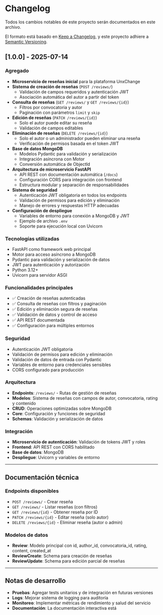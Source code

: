 # Changelog

Todos los cambios notables de este proyecto serán documentados en este archivo.

El formato está basado en [Keep a Changelog](https://keepachangelog.com/en/1.0.0/),
y este proyecto adhiere a [Semantic Versioning](https://semver.org/spec/v2.0.0.html).

## [1.0.0] - 2025-07-14

### Agregado

- **Microservicio de reseñas inicial** para la plataforma UnxChange
- **Sistema de creación de reseñas** (`POST /reviews/`)
  - Validación de campos requeridos y autenticación JWT
  - Asociación automática del autor a partir del token
- **Consulta de reseñas** (`GET /reviews/` y `GET /reviews/{id}`)
  - Filtros por convocatoria y autor
  - Paginación con parámetros `limit` y `skip`
- **Edición de reseñas** (`PATCH /reviews/{id}`)
  - Solo el autor puede editar su reseña
  - Validación de campos editables
- **Eliminación de reseñas** (`DELETE /reviews/{id}`)
  - Solo el autor o un administrador pueden eliminar una reseña
  - Verificación de permisos basada en el token JWT
- **Base de datos MongoDB**
  - Modelos Pydantic para validación y serialización
  - Integración asíncrona con Motor
  - Conversión automática de ObjectId
- **Arquitectura de microservicio FastAPI**
  - API REST con documentación automática (`/docs`)
  - Configuración CORS para integración con frontend
  - Estructura modular y separación de responsabilidades
- **Sistema de seguridad**
  - Autenticación JWT obligatoria en todos los endpoints
  - Validación de permisos para edición y eliminación
  - Manejo de errores y respuestas HTTP adecuadas
- **Configuración de despliegue**
  - Variables de entorno para conexión a MongoDB y JWT
  - Ejemplo de archivo `.env`
  - Soporte para ejecución local con Uvicorn

### Tecnologías utilizadas

- FastAPI como framework web principal
- Motor para acceso asíncrono a MongoDB
- Pydantic para validación y serialización de datos
- JWT para autenticación y autorización
- Python 3.12+
- Uvicorn para servidor ASGI

### Funcionalidades principales

- ✅ Creación de reseñas autenticadas
- ✅ Consulta de reseñas con filtros y paginación
- ✅ Edición y eliminación segura de reseñas
- ✅ Validación de datos y control de acceso
- ✅ API REST documentada
- ✅ Configuración para múltiples entornos

### Seguridad

- Autenticación JWT obligatoria
- Validación de permisos para edición y eliminación
- Validación de datos de entrada con Pydantic
- Variables de entorno para credenciales sensibles
- CORS configurado para producción

### Arquitectura

- **Endpoints**: `/reviews/` - Rutas de gestión de reseñas
- **Modelos**: Sistema de reseñas con campos de autor, convocatoria, rating y contenido
- **CRUD**: Operaciones optimizadas sobre MongoDB
- **Core**: Configuración y funciones de seguridad
- **Schemas**: Validación y serialización de datos

### Integración

- **Microservicio de autenticación**: Validación de tokens JWT y roles
- **Frontend**: API REST con CORS habilitado
- **Base de datos**: MongoDB
- **Despliegue**: Uvicorn y variables de entorno

---

## Documentación técnica

### Endpoints disponibles

- `POST /reviews/` - Crear reseña
- `GET /reviews/` - Listar reseñas (con filtros)
- `GET /reviews/{id}` - Obtener reseña por ID
- `PATCH /reviews/{id}` - Editar reseña (solo autor)
- `DELETE /reviews/{id}` - Eliminar reseña (autor o admin)

### Modelos de datos

- **Review**: Modelo principal con id, author_id, convocatoria_id, rating, content, created_at
- **ReviewCreate**: Schema para creación de reseñas
- **ReviewUpdate**: Schema para edición parcial de reseñas

---

## Notas de desarrollo

- **Pruebas**: Agregar tests unitarios y de integración en futuras versiones
- **Logs**: Mejorar sistema de logging para auditoría
- **Monitoreo**: Implementar métricas de rendimiento y salud del servicio
- **Documentación**: La documentación interactiva está
